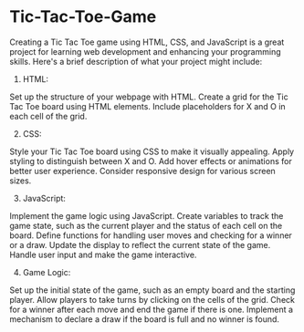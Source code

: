 # Tic-Tac-Toe-Game
Creating a Tic Tac Toe game using HTML, CSS, and JavaScript is a great project for learning web development and enhancing your programming skills. Here's a brief description of what your project might include:

1. HTML:

Set up the structure of your webpage with HTML.
Create a grid for the Tic Tac Toe board using HTML elements.
Include placeholders for X and O in each cell of the grid.

2. CSS:

Style your Tic Tac Toe board using CSS to make it visually appealing.
Apply styling to distinguish between X and O.
Add hover effects or animations for better user experience.
Consider responsive design for various screen sizes.

3. JavaScript:

Implement the game logic using JavaScript.
Create variables to track the game state, such as the current player and the status of each cell on the board.
Define functions for handling user moves and checking for a winner or a draw.
Update the display to reflect the current state of the game.
Handle user input and make the game interactive.

4. Game Logic:

Set up the initial state of the game, such as an empty board and the starting player.
Allow players to take turns by clicking on the cells of the grid.
Check for a winner after each move and end the game if there is one.
Implement a mechanism to declare a draw if the board is full and no winner is found.








